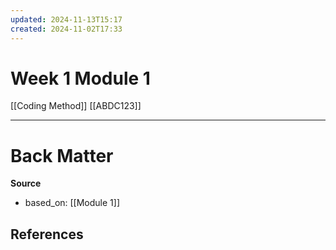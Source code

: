```yaml
---
updated: 2024-11-13T15:17
created: 2024-11-02T17:33
---
```

# Week 1 Module 1
[[Coding Method]]
[[ABDC123]]

---
# Back Matter

**Source**
- based_on: [[Module 1]]

**References**
- 